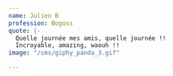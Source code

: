 ```yaml
---
name: Julien B
profession: Bogoss
quote: |-
  Quelle journée mes amis, quelle journée !!
  Incroyable, amazing, waouh !!
image: "/cms/giphy_panda_3.gif"

---
```

